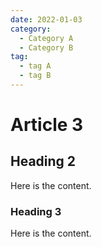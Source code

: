 ```yaml
---
date: 2022-01-03
category:
  - Category A
  - Category B
tag:
  - tag A
  - tag B
---
```


# Article 3

## Heading 2

Here is the content.

### Heading 3

Here is the content.
